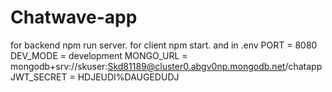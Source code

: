 # Chatwave-app

for backend npm run server.
for client npm start.
and in .env
PORT = 8080
DEV_MODE = development
MONGO_URL = mongodb+srv://skuser:Skd81189@cluster0.abgv0np.mongodb.net/chatapp
JWT_SECRET = HDJEUDI%DAUGEDUDJ
